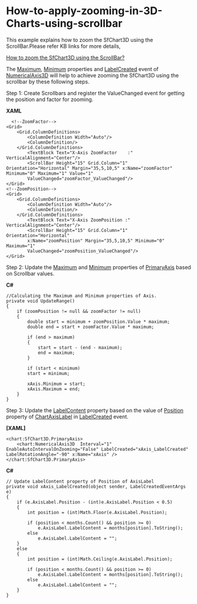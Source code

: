 # How-to-apply-zooming-in-3D-Charts-using-scrollbar

This example explains how to zoom the SfChart3D using the ScrollBar.Please refer KB links for more details,

[How to zoom the SfChart3D using the ScrollBar?](https://www.syncfusion.com/kb/11667/how-to-apply-zooming-in-3d-charts-using-scrollbar)

The [Maximum](https://help.syncfusion.com/cr/cref_files/wpf/Syncfusion.SfChart.WPF~Syncfusion.UI.Xaml.Charts.NumericalAxis3D~Maximum.html), [Minimum](https://help.syncfusion.com/cr/cref_files/wpf/Syncfusion.SfChart.WPF~Syncfusion.UI.Xaml.Charts.NumericalAxis3D~Minimum.html) properties and [LabelCreated](https://help.syncfusion.com/cr/cref_files/wpf/Syncfusion.SfChart.WPF~Syncfusion.UI.Xaml.Charts.ChartAxis~LabelCreated_EV.html) event of [NumericalAxis3D](https://help.syncfusion.com/cr/cref_files/wpf/Syncfusion.SfChart.WPF~Syncfusion.UI.Xaml.Charts.NumericalAxis3D.html) will help to achieve zooming the SfChart3D using the scrollbar by these following steps.

Step 1: Create Scrollbars and register the ValueChanged event for getting the position and factor for zooming. 

**XAML**
```
  <!--ZoomFactor-->
<Grid>
	<Grid.ColumnDefinitions>
		<ColumnDefinition Width="Auto"/>
		<ColumnDefinition/>
	</Grid.ColumnDefinitions>
		<TextBlock Text="X-Axis ZoomFactor    :"  VerticalAlignment="Center"/>
		<ScrollBar Height="15" Grid.Column="1" Orientation="Horizontal" Margin="35,5,10,5" x:Name="zoomFactor" Minimum="0" Maximum="1" Value="1"
		ValueChanged="zoomFactor_ValueChanged"/>
</Grid>
<!--ZoomPosition-->
<Grid>
	<Grid.ColumnDefinitions>
		<ColumnDefinition Width="Auto"/>
		<ColumnDefinition/>
	</Grid.ColumnDefinitions>
		<TextBlock Text="X-Axis ZoomPosition :"  VerticalAlignment="Center"/>
		<ScrollBar Height="15" Grid.Column="1" Orientation="Horizontal" 
		x:Name="zoomPosition" Margin="35,5,10,5" Minimum="0" Maximum="1"
		ValueChanged="zoomPosition_ValueChanged"/>
</Grid>
```
Step 2: Update the [Maximum](https://help.syncfusion.com/cr/cref_files/wpf/Syncfusion.SfChart.WPF~Syncfusion.UI.Xaml.Charts.NumericalAxis3D~Maximum.html) and [Minimum](https://help.syncfusion.com/cr/cref_files/wpf/Syncfusion.SfChart.WPF~Syncfusion.UI.Xaml.Charts.NumericalAxis3D~Minimum.html) properties of [PrimaryAxis](https://help.syncfusion.com/cr/cref_files/wpf/Syncfusion.SfChart.WPF~Syncfusion.UI.Xaml.Charts.SfChart3D~PrimaryAxis.html) based on Scrollbar values.

**C#**
```
//Calculating the Maximum and Minimum properties of Axis.        
private void UpdateRange()
{
	if (zoomPosition != null && zoomFactor != null)
	{
		double start = minimum + zoomPosition.Value * maximum;
		double end = start + zoomFactor.Value * maximum;

		if (end > maximum)
		{
			start = start - (end - maximum);
			end = maximum;
		}

		if (start < minimum)
		start = minimum;

		xAxis.Minimum = start;
		xAxis.Maximum = end;
	}
}
```
Step 3: Update the [LabelContent](https://help.syncfusion.com/cr/cref_files/wpf/Syncfusion.SfChart.WPF~Syncfusion.UI.Xaml.Charts.ChartAxisLabel~LabelContent.html) property based on the value of [Position](https://help.syncfusion.com/cr/cref_files/wpf/Syncfusion.SfChart.WPF~Syncfusion.UI.Xaml.Charts.ChartAxisLabel.html) property of [ChartAxisLabel](https://help.syncfusion.com/cr/cref_files/wpf/Syncfusion.SfChart.WPF~Syncfusion.UI.Xaml.Charts.ChartAxisLabel.html) in [LabelCreated](https://help.syncfusion.com/cr/cref_files/wpf/Syncfusion.SfChart.WPF~Syncfusion.UI.Xaml.Charts.ChartAxis~LabelCreated_EV.html) event.

**[XAML]**
```
<chart:SfChart3D.PrimaryAxis>
	<chart:NumericalAxis3D  Interval="1" EnableAutoIntervalOnZooming="False" LabelCreated="xAxis_LabelCreated" LabelRotationAngle="-90" x:Name="xAxis" />
</chart:SfChart3D.PrimaryAxis>
```

**C#**
```
// Update LabelContent property of Position of AxisLabel
private void xAxis_LabelCreated(object sender, LabelCreatedEventArgs e)
{
	if (e.AxisLabel.Position - (int)e.AxisLabel.Position < 0.5)
	{
		int position = (int)Math.Floor(e.AxisLabel.Position);

		if (position < months.Count() && position >= 0)
			e.AxisLabel.LabelContent = months[position].ToString();
		else
			e.AxisLabel.LabelContent = "";
	}
	else
	{
		int position = (int)Math.Ceiling(e.AxisLabel.Position);

		if (position < months.Count() && position >= 0)
			e.AxisLabel.LabelContent = months[position].ToString();
		else
			e.AxisLabel.LabelContent = "";
	}
}
```
